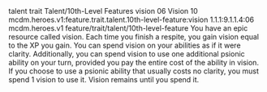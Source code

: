 <ability>
  <metadata>
    <class>talent</class>
    <feature_type>trait</feature_type>
    <file_dpath>Talent/10th-Level Features</file_dpath>
    <item_id>vision</item_id>
    <item_index>06</item_index>
    <item_name>Vision</item_name>
    <level>10</level>
    <scc>mcdm.heroes.v1:feature.trait.talent.10th-level-feature:vision</scc>
    <scdc>1.1.1:9.1.1.4:06</scdc>
    <source>mcdm.heroes.v1</source>
    <type>feature/trait/talent/10th-level-feature</type>
  </metadata>
  <effects>
    <effect type="mundane">You have an epic resource called vision. Each time you finish a respite, you gain vision equal to the XP you gain. You can spend vision on your abilities as if it were clarity.
Additionally, you can spend vision to use one additional psionic ability on your turn, provided you pay the entire cost of the ability in vision. If you choose to use a psionic ability that usually costs no clarity, you must spend 1 vision to use it.
Vision remains until you spend it.</effect>
  </effects>
</ability>
